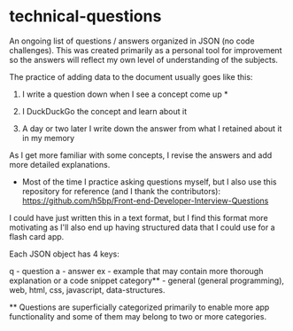 # technical-questions
 

An ongoing list of questions / answers organized in JSON (no code challenges). This was created primarily as a personal tool for improvement so the answers will reflect my own level of understanding of the subjects.

The practice of adding data to the document usually goes like this:

1) I write a question down when I see a concept come up *

2) I DuckDuckGo the concept and learn about it 

3) A day or two later I write down the answer from what I retained about it in my memory

As I get more familiar with some concepts, I revise the answers and add more detailed explanations.

* Most of the time I practice asking questions myself, but I also use this repository for reference (and I thank the contributors): 
https://github.com/h5bp/Front-end-Developer-Interview-Questions

I could have just written this in a text format, but I find this format more motivating as I'll also end up having structured data that I could use for a flash card app.

Each JSON object has 4 keys: 

q - question
a - answer
ex - example that may contain more thorough explanation or a code snippet
category** - general (general programming), web, html, css, javascript, data-structures.

** Questions are superficially categorized primarily to enable more app functionality and some of them may belong to two or more categories.


